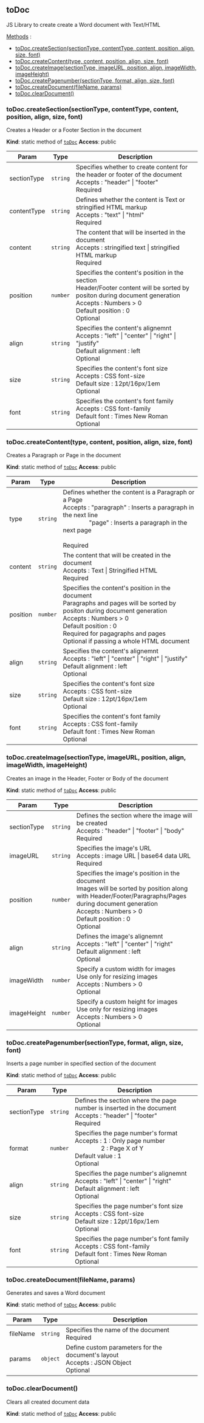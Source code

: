 ## toDoc 
JS Library to create create a Word document with Text/HTML

[Methods](#Methods) :
 * [toDoc.createSection(sectionType, contentType, content, position, align, size, font)](#toDoc.createSection)
 * [toDoc.createContent(type, content, position, align, size, font)](#toDoc.createContent)
 * [toDoc.createImage(sectionType, imageURL, position, align, imageWidth, imageHeight)](#toDoc.createImage)
 * [toDoc.createPagenumber(sectionType, format, align, size, font)](#toDoc.createPagenumber)
 * [toDoc.createDocument(fileName, params)](#toDoc.createDocument)
 * [toDoc.clearDocument()](#toDoc.clearDocument)

<a name="toDoc.toDoc"></a>


<a name="toDoc.createSection"></a>

### toDoc.createSection(sectionType, contentType, content, position, align, size, font)
Creates a Header or a Footer Section in the document

**Kind**: static method of [<code>toDoc</code>](#toDoc)
**Access**: public

| Param | Type | Description |
| --- | --- | --- |
| sectionType | <code>string</code> | Specifies whether to create content for the header or footer of the document <br/> Accepts : "header" &#124; "footer" <br/> Required |
| contentType | <code>string</code> | Defines whether the content is Text or stringified HTML markup <br/> Accepts : "text" &#124; "html" <br/> Required |
| content | <code>string</code> | The content that will be inserted in the document <br/> Accepts : stringified text &#124; stringified HTML markup <br/> Required |
| position | <code>number</code> | Specifies the content's position in the section  <br/> Header/Footer content will be sorted by positon during document generation <br/> Accepts : Numbers > 0 <br/> Default position : 0 <br/> Optional |
| align | <code>string</code> | Specifies the content's alignemnt <br/> Accepts : "left" &#124; "center" &#124; "right" &#124; "justify" <br/> Default alignment : left <br/> Optional |
| size | <code>string</code> | Specifies the content's font size <br/> Accepts : CSS font-size <br/> Default size : 12pt/16px/1em  <br/> Optional |
| font | <code>string</code> | Specifies the content's font family <br/> Accepts : CSS font-family <br/> Default font : Times New Roman <br/> Optional |

<a name="toDoc.createContent"></a>

### toDoc.createContent(type, content, position, align, size, font)
Creates a Paragraph or Page in the document

**Kind**: static method of [<code>toDoc</code>](#toDoc)
**Access**: public

| Param | Type | Description |
| --- | --- | --- |
| type | <code>string</code> | Defines whether the content is a Paragraph or a Page <br/> Accepts : "paragraph" : Inserts a paragraph in the next line </br>&nbsp;&nbsp;&nbsp;&nbsp;&nbsp;&nbsp;&nbsp;&nbsp;&nbsp;&nbsp;&nbsp;&nbsp;&nbsp;&nbsp;&nbsp; "page" : Inserts a paragraph in the next page <br/> <br/> Required |
| content | <code>string</code> | The content that will be created in the document <br/> Accepts : Text &#124; Stringified HTML <br/> Required |
| position | <code>number</code> | Specifies the content's position in the document <br/> Paragraphs and pages will be sorted by positon during document generation <br/> Accepts : Numbers > 0 <br/> Default position : 0 <br/> Required for pagagraphs and pages <br/> Optional if passing a whole HTML document |
| align | <code>string</code> | Specifies the content's alignemnt <br/> Accepts : "left" &#124; "center" &#124; "right" &#124; "justify" <br/> Default alignment : left <br/> Optional |
| size | <code>string</code> | Specifies the content's font size <br/> Accepts : CSS font-size <br/> Default size : 12pt/16px/1em  <br/> Optional |
| font | <code>string</code> | Specifies the content's font family <br/> Accepts : CSS font-family <br/> Default font : Times New Roman <br/> Optional |

<a name="toDoc.createImage"></a>

### toDoc.createImage(sectionType, imageURL, position, align, imageWidth, imageHeight)
Creates an image in the Header, Footer or Body  of the document

**Kind**: static method of [<code>toDoc</code>](#toDoc)
**Access**: public

| Param | Type | Description |
| --- | --- | --- |
| sectionType | <code>string</code> | Defines the section where the image will be created <br/> Accepts : "header" &#124; "footer" &#124; "body" <br/> Required |
| imageURL | <code>string</code> | Specifies the image's URL <br/> Accepts : image URL &#124; base64 data URL <br/> Required |
| position | <code>number</code> | Specifies the image's position in the document <br/> Images will be sorted by position along with Header/Footer/Paragraphs/Pages during document generation <br/> Accepts : Numbers > 0 <br/> Default position : 0 <br/> Optional |
| align | <code>string</code> | Defines the image's alignemnt <br/> Accepts : "left" &#124; "center" &#124; "right" <br/> Default alignment : left <br/> Optional |
| imageWidth | <code>number</code> | Specify a custom width for images <br/> Use only for resizing images <br/> Accepts : Numbers > 0 <br/> Optional |
| imageHeight | <code>number</code> | Specify a custom height for images <br/> Use only for resizing images <br/> Accepts : Numbers > 0 <br/> Optional |

<a name="toDoc.createPagenumber"></a>

### toDoc.createPagenumber(sectionType, format, align, size, font)
Inserts a page number in specified section of the document

**Kind**: static method of [<code>toDoc</code>](#toDoc)
**Access**: public

| Param | Type | Description |
| --- | --- | --- |
| sectionType | <code>string</code> | Defines the section where the page number is inserted in the document <br/> Accepts : "header" &#124; "footer" <br/> Required |
| format | <code>number</code> | Specifies the page number's format <br/> Accepts : 1 : Only page number </br>&nbsp;&nbsp;&nbsp;&nbsp;&nbsp;&nbsp;&nbsp;&nbsp;&nbsp;&nbsp;&nbsp;&nbsp;&nbsp;&nbsp;&nbsp; 2 : Page X of Y <br/> Default value : 1 <br/> Optional |
| align | <code>string</code> | Specifies the page number's alignemnt <br/> Accepts : "left" &#124; "center" &#124; "right" <br/> Default alignment : left <br/> Optional |
| size | <code>string</code> | Specifies the page number's font size <br/> Accepts : CSS font-size <br/> Default size : 12pt/16px/1em  <br/> Optional |
| font | <code>string</code> | Specifies the page number's font family <br/> Accepts : CSS font-family <br/> Default font : Times New Roman <br/> Optional |

<a name="toDoc.createDocument"></a>

### toDoc.createDocument(fileName, params)
Generates and saves a Word document

**Kind**: static method of [<code>toDoc</code>](#toDoc)
**Access**: public

| Param | Type | Description |
| --- | --- | --- |
| fileName | <code>string</code> | Specifies the name of the document <br/> Required |
| params | <code>object</code> | Define custom parameters for the document's layout <br/> Accepts : JSON Object <br/> Optional |

<a name="toDoc.clearDocument"></a>

### toDoc.clearDocument()
Clears all created document data

**Kind**: static method of [<code>toDoc</code>](#toDoc)
**Access**: public
